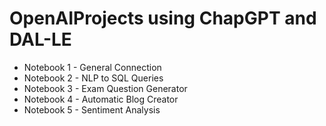 # OpenAIProjects using ChapGPT and DAL-LE

* Notebook 1 - General Connection 
* Notebook 2 - NLP to SQL Queries
* Notebook 3 - Exam Question Generator
* Notebook 4 - Automatic Blog Creator
* Notebook 5 - Sentiment Analysis
